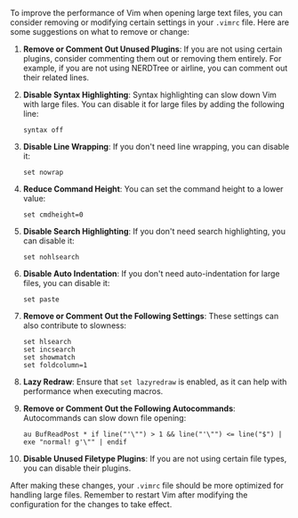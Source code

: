 To improve the performance of Vim when opening large text files, you can consider removing or modifying certain settings in your `.vimrc` file. Here are some suggestions on what to remove or change:

1. **Remove or Comment Out Unused Plugins**: If you are not using certain plugins, consider commenting them out or removing them entirely. For example, if you are not using NERDTree or airline, you can comment out their related lines.

2. **Disable Syntax Highlighting**: Syntax highlighting can slow down Vim with large files. You can disable it for large files by adding the following line:
   ```vim
   syntax off
   ```

3. **Disable Line Wrapping**: If you don't need line wrapping, you can disable it:
   ```vim
   set nowrap
   ```

4. **Reduce Command Height**: You can set the command height to a lower value:
   ```vim
   set cmdheight=0
   ```

5. **Disable Search Highlighting**: If you don't need search highlighting, you can disable it:
   ```vim
   set nohlsearch
   ```

6. **Disable Auto Indentation**: If you don't need auto-indentation for large files, you can disable it:
   ```vim
   set paste
   ```

7. **Remove or Comment Out the Following Settings**: These settings can also contribute to slowness:
   ```vim
   set hlsearch
   set incsearch
   set showmatch
   set foldcolumn=1
   ```

8. **Lazy Redraw**: Ensure that `set lazyredraw` is enabled, as it can help with performance when executing macros.

9. **Remove or Comment Out the Following Autocommands**: Autocommands can slow down file opening:
   ```vim
   au BufReadPost * if line("'\"") > 1 && line("'\"") <= line("$") | exe "normal! g'\"" | endif
   ```

10. **Disable Unused Filetype Plugins**: If you are not using certain file types, you can disable their plugins.

After making these changes, your `.vimrc` file should be more optimized for handling large files. Remember to restart Vim after modifying the configuration for the changes to take effect.